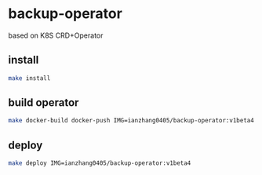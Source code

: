 # backup-operator

based on K8S CRD+Operator


## install 
```bash
make install
```

## build operator
```bash
make docker-build docker-push IMG=ianzhang0405/backup-operator:v1beta4
```

## deploy
```bash
make deploy IMG=ianzhang0405/backup-operator:v1beta4
```

